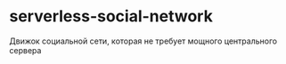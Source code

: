 serverless-social-network
=========================

Движок социальной сети, которая не требует мощного центрального сервера